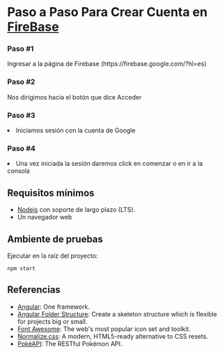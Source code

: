 # Paso a Paso Para Crear Cuenta en [FireBase](https://firebase.google.com/?hl=es)

<h3>Paso #1</h3>
    Ingresar a la página de Firebase (https://firebase.google.com/?hl=es)
 <h3>Paso #2</h3> 
    Nos dirigimos hacia el botón que dice Acceder 
 <h3>Paso #3</h3> 
    <li>Iniciamos sesión con la cuenta de Google</li>
 <h3>Paso #4</h3> 
    <li>Una vez iniciada la sesión daremos click en comenzar o en ir a la consola </li>
 


## Requisitos mínimos

- [Nodejs](https://nodejs.org) con soporte de largo plazo (LTS).
- Un navegador web

## Ambiente de pruebas

Ejecutar en la raíz del proyecto:

```
npm start
```

## Referencias

- [Angular](https://angular.io/): One framework.
- [Angular Folder Structure](https://angular-folder-structure.readthedocs.io/en/latest/): Create a skeleton structure which is flexible for projects big or small.
- [Font Awesome](https://fontawesome.com/): The web's most popular icon set and toolkit.
- [Normalize.css](https://necolas.github.io/normalize.css/): A modern, HTML5-ready alternative to CSS resets.
- [PokéAPI](https://pokeapi.co/): The RESTful Pokémon API.
